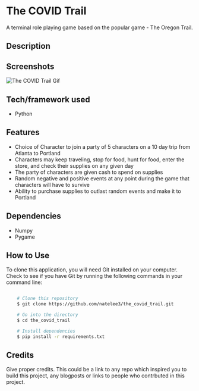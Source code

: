 # The COVID Trail
A terminal role playing game based on the popular game - The Oregon Trail.

## Description
 
## Screenshots
![The COVID Trail Gif](https://github.com/natelee3/the_covid_trail/blob/readme/covid_trail_gif.gif)

## Tech/framework used
- Python

## Features
- Choice of Character to join a party of 5 characters on a 10 day trip from Atlanta to Portland
- Characters may keep traveling, stop for food, hunt for food, enter the store, and check their supplies on any given day
- The party of characters are given cash to spend on supplies
- Random negative and positive events at any point during the game that characters will have to survive
- Ability to purchase supplies to outlast random events and make it to Portland

## Dependencies
- Numpy
- Pygame

## How to Use
To clone this application, you will need Git installed on your computer. Check to see if you have Git by running the following commands in your command line:

```bash

    # Clone this repository
    $ git clone https://github.com/natelee3/the_covid_trail.git

    # Go into the directory
    $ cd the_covid_trail

    # Install dependencies
    $ pip install -r requirements.txt

```

## Credits
Give proper credits. This could be a link to any repo which inspired you to build this project, any blogposts or links to people who contrbuted in this project. 